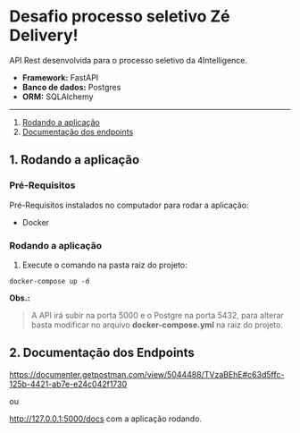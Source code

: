 # Desafio processo seletivo Zé Delivery!

API Rest desenvolvida para o processo seletivo da 4Intelligence.
- **Framework:** FastAPI
- **Banco de dados:** Postgres
- **ORM:** SQLAlchemy

___________________

1. [Rodando a aplicação](#topic1)
2. [Documentação dos endpoints](#topic2)


## 1. Rodando a aplicação <a name="topic1"></a>
### Pré-Requisitos
Pré-Requisitos instalados no computador para rodar a aplicação:
- Docker

### Rodando a aplicação
1. Execute o comando na pasta raiz do projeto:
```
docker-compose up -d
```


**Obs.:**
> A API irá subir na porta 5000 e o Postgre na porta 5432, para alterar basta modificar no arquivo **docker-compose.yml** na raiz do projeto.


## 2. Documentação dos Endpoints <a name="topic2"></a>
https://documenter.getpostman.com/view/5044488/TVzaBEhE#c63d5ffc-125b-4421-ab7e-e24c042f1730

ou

http://127.0.0.1:5000/docs com a aplicação rodando.
